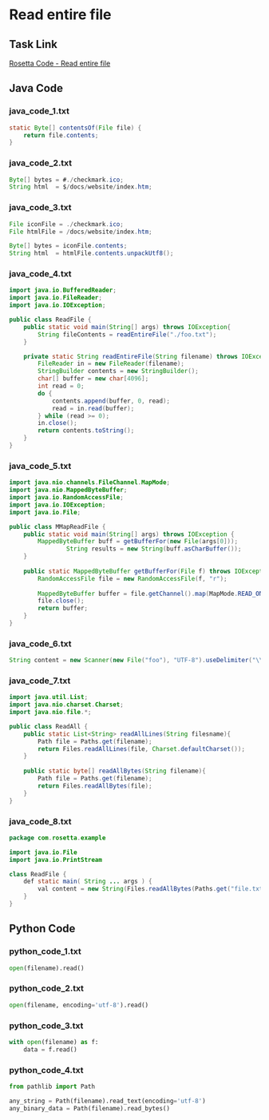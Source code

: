 # Read entire file

## Task Link
[Rosetta Code - Read entire file](https://rosettacode.org/wiki/Read_entire_file)

## Java Code
### java_code_1.txt
```java
static Byte[] contentsOf(File file) {
    return file.contents;
}

```

### java_code_2.txt
```java
Byte[] bytes = #./checkmark.ico;
String html  = $/docs/website/index.htm;

```

### java_code_3.txt
```java
File iconFile = ./checkmark.ico;
File htmlFile = /docs/website/index.htm;

Byte[] bytes = iconFile.contents;
String html  = htmlFile.contents.unpackUtf8();

```

### java_code_4.txt
```java
import java.io.BufferedReader;
import java.io.FileReader;
import java.io.IOException;

public class ReadFile {
    public static void main(String[] args) throws IOException{
        String fileContents = readEntireFile("./foo.txt");
    }

    private static String readEntireFile(String filename) throws IOException {
        FileReader in = new FileReader(filename);
        StringBuilder contents = new StringBuilder();
        char[] buffer = new char[4096];
        int read = 0;
        do {
            contents.append(buffer, 0, read);
            read = in.read(buffer);
        } while (read >= 0);
        in.close();
        return contents.toString();
    }
}

```

### java_code_5.txt
```java
import java.nio.channels.FileChannel.MapMode;
import java.nio.MappedByteBuffer;
import java.io.RandomAccessFile;
import java.io.IOException;
import java.io.File;

public class MMapReadFile {
	public static void main(String[] args) throws IOException {
		MappedByteBuffer buff = getBufferFor(new File(args[0]));
                String results = new String(buff.asCharBuffer());
	}
	
	public static MappedByteBuffer getBufferFor(File f) throws IOException {  
		RandomAccessFile file = new RandomAccessFile(f, "r");
	
		MappedByteBuffer buffer = file.getChannel().map(MapMode.READ_ONLY, 0, f.length());
		file.close();
		return buffer;
	}
}

```

### java_code_6.txt
```java
String content = new Scanner(new File("foo"), "UTF-8").useDelimiter("\\A").next();

```

### java_code_7.txt
```java
import java.util.List;
import java.nio.charset.Charset;
import java.nio.file.*;

public class ReadAll {
	public static List<String> readAllLines(String filesname){
		Path file = Paths.get(filename);
		return Files.readAllLines(file, Charset.defaultCharset());
	}
	
	public static byte[] readAllBytes(String filename){
		Path file = Paths.get(filename);
		return Files.readAllBytes(file);
	}
}

```

### java_code_8.txt
```java
package com.rosetta.example

import java.io.File
import java.io.PrintStream

class ReadFile {
    def static main( String ... args ) {
        val content = new String(Files.readAllBytes(Paths.get("file.txt")))
    }
}

```

## Python Code
### python_code_1.txt
```python
open(filename).read()

```

### python_code_2.txt
```python
open(filename, encoding='utf-8').read()

```

### python_code_3.txt
```python
with open(filename) as f:
    data = f.read()

```

### python_code_4.txt
```python
from pathlib import Path

any_string = Path(filename).read_text(encoding='utf-8')
any_binary_data = Path(filename).read_bytes()

```


